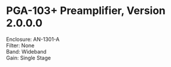 # PGA-103+ Preamplifier, Version 2.0.0.0

Enclosure: AN-1301-A  
Filter: None  
Band: Wideband  
Gain: Single Stage  

